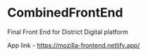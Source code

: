 # CombinedFrontEnd
 Final Front End for District Digital platform

App link - https://mozilla-frontend.netlify.app/

